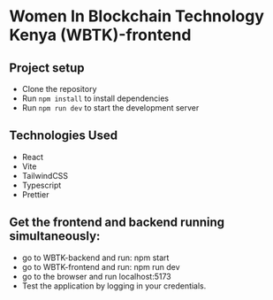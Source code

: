 # Women In Blockchain Technology Kenya (WBTK)-frontend

## Project setup

- Clone the repository
- Run `npm install` to install dependencies
- Run `npm run dev` to start the development server


## Technologies Used

- React
- Vite
- TailwindCSS
- Typescript
- Prettier

## Get the frontend and backend running simultaneously:
  - go to WBTK-backend and run: npm start
  - go to WBTK-frontend and run: npm run dev
  - go to the browser and run localhost:5173
  - Test the application by logging in your credentials.
